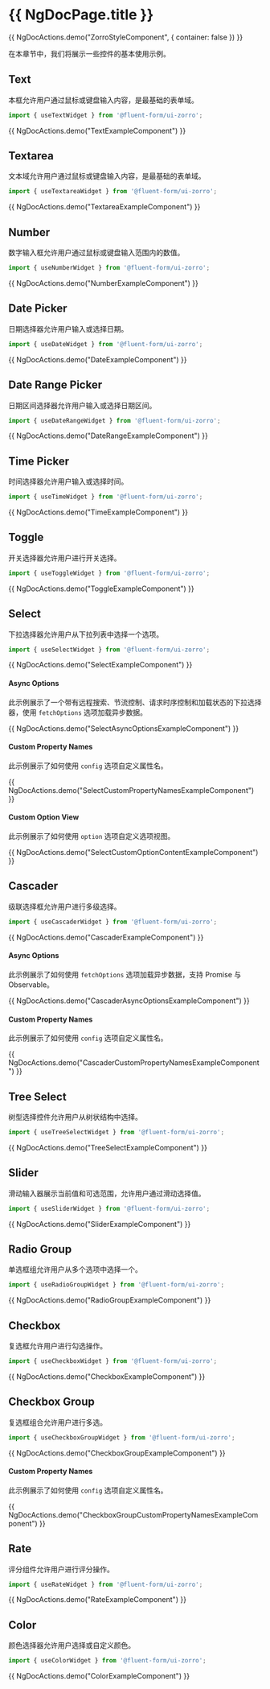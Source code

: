# {{ NgDocPage.title }}

{{ NgDocActions.demo("ZorroStyleComponent", { container: false }) }}

在本章节中，我们将展示一些控件的基本使用示例。

## Text

本框允许用户通过鼠标或键盘输入内容，是最基础的表单域。

```ts
import { useTextWidget } from '@fluent-form/ui-zorro';
```

{{ NgDocActions.demo("TextExampleComponent") }}

## Textarea

文本域允许用户通过鼠标或键盘输入内容，是最基础的表单域。

```ts
import { useTextareaWidget } from '@fluent-form/ui-zorro';
```

{{ NgDocActions.demo("TextareaExampleComponent") }}

## Number

数字输入框允许用户通过鼠标或键盘输入范围内的数值。

```ts
import { useNumberWidget } from '@fluent-form/ui-zorro';
```

{{ NgDocActions.demo("NumberExampleComponent") }}

## Date Picker

日期选择器允许用户输入或选择日期。

```ts
import { useDateWidget } from '@fluent-form/ui-zorro';
```

{{ NgDocActions.demo("DateExampleComponent") }}

## Date Range Picker

日期区间选择器允许用户输入或选择日期区间。

```ts
import { useDateRangeWidget } from '@fluent-form/ui-zorro';
```

{{ NgDocActions.demo("DateRangeExampleComponent") }}

## Time Picker

时间选择器允许用户输入或选择时间。

```ts
import { useTimeWidget } from '@fluent-form/ui-zorro';
```

{{ NgDocActions.demo("TimeExampleComponent") }}

## Toggle

开关选择器允许用户进行开关选择。

```ts
import { useToggleWidget } from '@fluent-form/ui-zorro';
```

{{ NgDocActions.demo("ToggleExampleComponent") }}

## Select

下拉选择器允许用户从下拉列表中选择一个选项。

```ts
import { useSelectWidget } from '@fluent-form/ui-zorro';
```

{{ NgDocActions.demo("SelectExampleComponent") }}

#### Async Options

此示例展示了一个带有远程搜索、节流控制、请求时序控制和加载状态的下拉选择器，使用 `fetchOptions` 选项加载异步数据。

{{ NgDocActions.demo("SelectAsyncOptionsExampleComponent") }}

#### Custom Property Names

此示例展示了如何使用 `config` 选项自定义属性名。

{{ NgDocActions.demo("SelectCustomPropertyNamesExampleComponent") }}

#### Custom Option View

此示例展示了如何使用 `option` 选项自定义选项视图。

{{ NgDocActions.demo("SelectCustomOptionContentExampleComponent") }}

## Cascader

级联选择框允许用户进行多级选择。

```ts
import { useCascaderWidget } from '@fluent-form/ui-zorro';
```

{{ NgDocActions.demo("CascaderExampleComponent") }}

#### Async Options

此示例展示了如何使用 `fetchOptions` 选项加载异步数据，支持 Promise 与 Observable。

{{ NgDocActions.demo("CascaderAsyncOptionsExampleComponent") }}

#### Custom Property Names

此示例展示了如何使用 `config` 选项自定义属性名。

{{ NgDocActions.demo("CascaderCustomPropertyNamesExampleComponent") }}

## Tree Select

树型选择控件允许用户从树状结构中选择。

```ts
import { useTreeSelectWidget } from '@fluent-form/ui-zorro';
```

{{ NgDocActions.demo("TreeSelectExampleComponent") }}

## Slider

滑动输入器展示当前值和可选范围，允许用户通过滑动选择值。

```ts
import { useSliderWidget } from '@fluent-form/ui-zorro';
```

{{ NgDocActions.demo("SliderExampleComponent") }}

## Radio Group

单选框组允许用户从多个选项中选择一个。

```ts
import { useRadioGroupWidget } from '@fluent-form/ui-zorro';
```

{{ NgDocActions.demo("RadioGroupExampleComponent") }}

## Checkbox

复选框允许用户进行勾选操作。

```ts
import { useCheckboxWidget } from '@fluent-form/ui-zorro';
```

{{ NgDocActions.demo("CheckboxExampleComponent") }}

## Checkbox Group

复选框组合允许用户进行多选。

```ts
import { useCheckboxGroupWidget } from '@fluent-form/ui-zorro';
```

{{ NgDocActions.demo("CheckboxGroupExampleComponent") }}

#### Custom Property Names

此示例展示了如何使用 `config` 选项自定义属性名。

{{ NgDocActions.demo("CheckboxGroupCustomPropertyNamesExampleComponent") }}

## Rate

评分组件允许用户进行评分操作。

```ts
import { useRateWidget } from '@fluent-form/ui-zorro';
```

{{ NgDocActions.demo("RateExampleComponent") }}

## Color

颜色选择器允许用户选择或自定义颜色。

```ts
import { useColorWidget } from '@fluent-form/ui-zorro';
```

{{ NgDocActions.demo("ColorExampleComponent") }}
